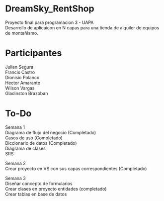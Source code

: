 # DreamSky_RentShop
Proyecto final para programacion 3 - UAPA  
Desarrollo de aplicaicon en N capas para una tienda de alquiler de equipos de montañismo.

# Participantes
Julian Segura  
Francis Castro  
Dionisio Polanco  
Hector Amarante  
Wilson Vargas  
Gladinston Brazoban

# To-Do
Semana 1  
Diagrama de flujo del negocio (Completado)  
Casos de uso (Completado)  
Diccionario de datos (Completado)  
Diagrama de clases  
SRS  

Semana 2  
Crear proyecto en VS con sus capas correspondientes (Completado)  

Semana 3  
Diseñar concepto de formularios  
Crear clases en proyecto entidades (completado)  
Crear tablas en base de datos

